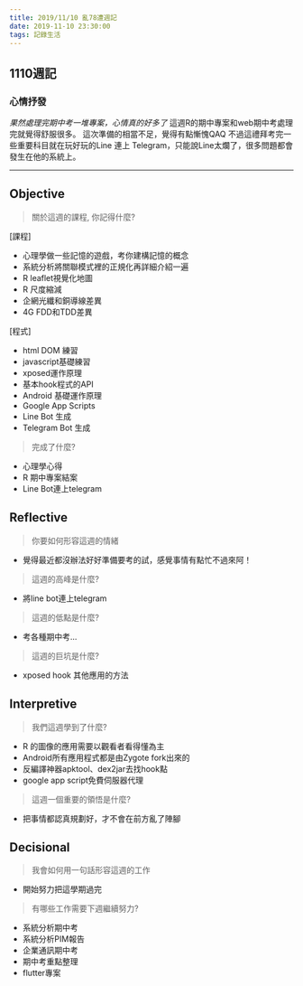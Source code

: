 ```yaml
---
title: 2019/11/10 亂78遭週記
date: 2019-11-10 23:30:00
tags: 記錄生活
---
```

## **1110週記**

### 心情抒發
*果然處理完期中考一堆專案，心情真的好多了*
這週R的期中專案和web期中考處理完就覺得舒服很多。
這次準備的相當不足，覺得有點慚愧QAQ
不過這禮拜考完一些重要科目就在玩好玩的Line 連上 Telegram，只能說Line太爛了，很多問題都會發生在他的系統上。

---

## **Objective**

> 關於這週的課程, 你記得什麼?

[課程]
- 心理學做一些記憶的遊戲，考你建構記憶的概念
- 系統分析將關聯模式裡的正規化再詳細介紹一遍
- R leaflet視覺化地圖
- R 尺度縮減
- 企網光纖和銅導線差異
- 4G FDD和TDD差異

[程式]
- html DOM 練習
- javascript基礎練習
- xposed運作原理
- 基本hook程式的API
- Android 基礎運作原理
- Google App Scripts
- Line Bot 生成
- Telegram Bot 生成

> 完成了什麼?

- 心理學心得
- R 期中專案結案
- Line Bot連上telegram


## **Reflective**

> 你要如何形容這週的情緒

* 覺得最近都沒辦法好好準備要考的試，感覺事情有點忙不過來阿！

> 這週的高峰是什麼?

* 將line bot連上telegram

> 這週的低點是什麼?

* 考各種期中考...

> 這週的巨坑是什麼?

* xposed hook 其他應用的方法

## **Interpretive**

> 我們這週學到了什麼?

- R 的圖像的應用需要以觀看者看得懂為主
- Android所有應用程式都是由Zygote fork出來的
- 反編譯神器apktool、dex2jar去找hook點
- google app script免費伺服器代理

> 這週一個重要的領悟是什麼?

* 把事情都認真規劃好，才不會在前方亂了陣腳

## **Decisional**

> 我會如何用一句話形容這週的工作

* 開始努力把這學期過完

> 有哪些工作需要下週繼續努力?

- 系統分析期中考
- 系統分析PIM報告
- 企業通訊期中考
- 期中考重點整理
- flutter專案

